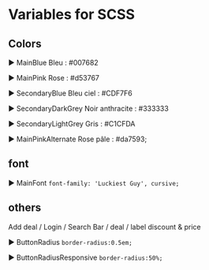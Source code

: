 # Variables for SCSS

## Colors

▶️ MainBlue
Bleu : #007682

▶️ MainPink
Rose : #d53767

▶️ SecondaryBlue
Bleu ciel : #CDF7F6

▶️ SecondaryDarkGrey
Noir anthracite : #333333

▶️ SecondaryLightGrey
Gris : #C1CFDA

▶️ MainPinkAlternate
Rose pâle : #da7593;

## font

▶️ MainFont
```font-family: 'Luckiest Guy', cursive;```

## others

  Add deal / Login / Search Bar / deal / label discount & price
  
▶️ ButtonRadius
```border-radius:0.5em;```

▶️ ButtonRadiusResponsive
```border-radius:50%;```
